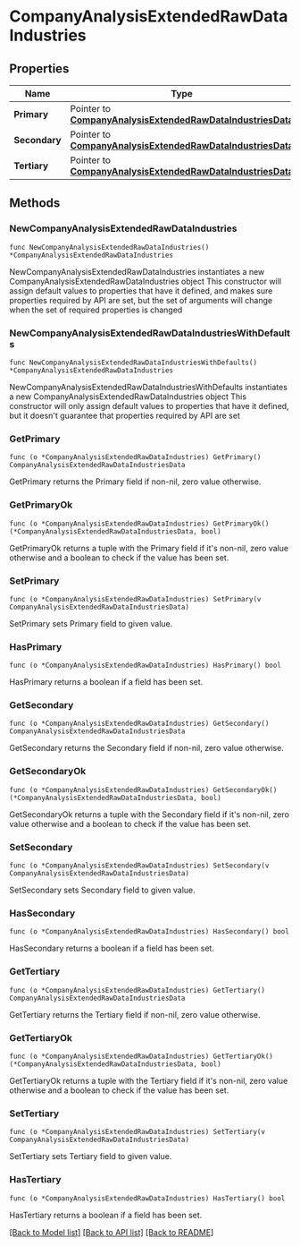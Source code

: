 # CompanyAnalysisExtendedRawDataIndustries

## Properties

Name | Type | Description | Notes
------------ | ------------- | ------------- | -------------
**Primary** | Pointer to [**CompanyAnalysisExtendedRawDataIndustriesData**](CompanyAnalysisExtendedRawDataIndustriesData.md) |  | [optional] 
**Secondary** | Pointer to [**CompanyAnalysisExtendedRawDataIndustriesData**](CompanyAnalysisExtendedRawDataIndustriesData.md) |  | [optional] 
**Tertiary** | Pointer to [**CompanyAnalysisExtendedRawDataIndustriesData**](CompanyAnalysisExtendedRawDataIndustriesData.md) |  | [optional] 

## Methods

### NewCompanyAnalysisExtendedRawDataIndustries

`func NewCompanyAnalysisExtendedRawDataIndustries() *CompanyAnalysisExtendedRawDataIndustries`

NewCompanyAnalysisExtendedRawDataIndustries instantiates a new CompanyAnalysisExtendedRawDataIndustries object
This constructor will assign default values to properties that have it defined,
and makes sure properties required by API are set, but the set of arguments
will change when the set of required properties is changed

### NewCompanyAnalysisExtendedRawDataIndustriesWithDefaults

`func NewCompanyAnalysisExtendedRawDataIndustriesWithDefaults() *CompanyAnalysisExtendedRawDataIndustries`

NewCompanyAnalysisExtendedRawDataIndustriesWithDefaults instantiates a new CompanyAnalysisExtendedRawDataIndustries object
This constructor will only assign default values to properties that have it defined,
but it doesn't guarantee that properties required by API are set

### GetPrimary

`func (o *CompanyAnalysisExtendedRawDataIndustries) GetPrimary() CompanyAnalysisExtendedRawDataIndustriesData`

GetPrimary returns the Primary field if non-nil, zero value otherwise.

### GetPrimaryOk

`func (o *CompanyAnalysisExtendedRawDataIndustries) GetPrimaryOk() (*CompanyAnalysisExtendedRawDataIndustriesData, bool)`

GetPrimaryOk returns a tuple with the Primary field if it's non-nil, zero value otherwise
and a boolean to check if the value has been set.

### SetPrimary

`func (o *CompanyAnalysisExtendedRawDataIndustries) SetPrimary(v CompanyAnalysisExtendedRawDataIndustriesData)`

SetPrimary sets Primary field to given value.

### HasPrimary

`func (o *CompanyAnalysisExtendedRawDataIndustries) HasPrimary() bool`

HasPrimary returns a boolean if a field has been set.

### GetSecondary

`func (o *CompanyAnalysisExtendedRawDataIndustries) GetSecondary() CompanyAnalysisExtendedRawDataIndustriesData`

GetSecondary returns the Secondary field if non-nil, zero value otherwise.

### GetSecondaryOk

`func (o *CompanyAnalysisExtendedRawDataIndustries) GetSecondaryOk() (*CompanyAnalysisExtendedRawDataIndustriesData, bool)`

GetSecondaryOk returns a tuple with the Secondary field if it's non-nil, zero value otherwise
and a boolean to check if the value has been set.

### SetSecondary

`func (o *CompanyAnalysisExtendedRawDataIndustries) SetSecondary(v CompanyAnalysisExtendedRawDataIndustriesData)`

SetSecondary sets Secondary field to given value.

### HasSecondary

`func (o *CompanyAnalysisExtendedRawDataIndustries) HasSecondary() bool`

HasSecondary returns a boolean if a field has been set.

### GetTertiary

`func (o *CompanyAnalysisExtendedRawDataIndustries) GetTertiary() CompanyAnalysisExtendedRawDataIndustriesData`

GetTertiary returns the Tertiary field if non-nil, zero value otherwise.

### GetTertiaryOk

`func (o *CompanyAnalysisExtendedRawDataIndustries) GetTertiaryOk() (*CompanyAnalysisExtendedRawDataIndustriesData, bool)`

GetTertiaryOk returns a tuple with the Tertiary field if it's non-nil, zero value otherwise
and a boolean to check if the value has been set.

### SetTertiary

`func (o *CompanyAnalysisExtendedRawDataIndustries) SetTertiary(v CompanyAnalysisExtendedRawDataIndustriesData)`

SetTertiary sets Tertiary field to given value.

### HasTertiary

`func (o *CompanyAnalysisExtendedRawDataIndustries) HasTertiary() bool`

HasTertiary returns a boolean if a field has been set.


[[Back to Model list]](../README.md#documentation-for-models) [[Back to API list]](../README.md#documentation-for-api-endpoints) [[Back to README]](../README.md)



